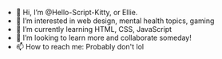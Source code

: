- 👋 Hi, I’m @Hello-Script-Kitty, or Ellie.
- 👀 I’m interested in web design, mental health topics, gaming
- 🌱 I’m currently learning HTML, CSS, JavaScript
- 💞️ I’m looking to learn more and collaborate someday!
- 📫 How to reach me: Probably don't lol

<!---
Hello-Script-Kitty/Hello-Script-Kitty is a ✨ special ✨ repository because its `README.md` (this file) appears on your GitHub profile.
You can click the Preview link to take a look at your changes.
--->
